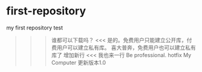 # first-repository
my first repository test
>>> 谁都可以下载吗？
<<< 是的。免费用户只能建立公开库，付费用户可以建立私有库。
>>> 喜大普奔，免费用户也可以建立私有库了
>>> 增加新行
<<< 我也来一行
Be professional.
hotfix
My Computer 更新版本1.0
